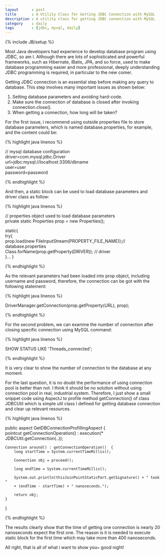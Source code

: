 ```yaml
---
layout      : post
title       : A Utility Class for Getting JDBC Connection with MySQL
description : A utility class for getting JDBC connection with MySQL
category    : daily
tags        : [jdbc, mysql, daily]
---
```

{% include JB/setup %}

Most Java developers had experience to develop database program using JDBC, so am I. Although there are lots of sophisticated and powerful frameworks, such as Hibernate, iBatis, JPA, and so force, used to make database programming easier and more professional, deeply understanding JDBC programming is required, in particular to the new comer.

Getting JDBC connection is an essential step before making any query to database. This step involves many important issues as shown below:

1. Setting database parameters and avoiding hard-code.
2. Make sure the connection of database is closed after invoking connection.close().
3. When getting a connection, how long will be taken?

For the first issue, i recommend using outside properties file to store database parameters, which is named database.properties, for example, and the content could be:

{% highlight java linenos %}

// mysql database configuration  
driver=com.mysql.jdbc.Driver  
url=jdbc:mysql://localhost:3306/dbname  
user=user  
password=password  

{% endhighlight %}

And then, a static block can be used to load database parameters and driver class as follow:

{% highlight java linenos %}

// properties object used to load database parameters  
private static Properties prop = new Properties();  

static{  
    try{  
    prop.load(new FileInputStream(PROPERTY_FILE_NAME));// database.properties  
    Class.forName(prop.getProperty(DRIVER)); // driver  
    }...
}

{% endhighlight %}

As the relevant parameters had been loaded into prop object, including username and password, therefore, the connection can be got with the following statement:

{% highlight java linenos %}

DriverManager.getConnection(prop.getProperty(URL), prop);  

{% endhighlight %}

For the second problem, we can examine the number of connection after closing specific connection using MySQL command:

{% highlight java linenos %}

SHOW STATUS LIKE 'Threads_connected';  

{% endhighlight %}

It is very clear to show the number of connection to the database at any moment.

For the last question, it is no doubt the performance of using connection pool is better than not. I think it should be no solution without using connection pool in real, industrial system. Therefore, I just show a small snippet code using AspectJ to profile method getConnection() of class JDBCUtil which is simple util class I defined for getting database connection and clear up relevant resources.

{% highlight java linenos %}

public aspect GetDBConnectionProfillingAspect  {  
    pointcut getConnectionOperation() : execution(* JDBCUtil.getConnection(..));  

    Connection around() : getConnectionOperation()  {  
        long startTime = System.currentTimeMillis();  

        Connection obj = proceed();  

        long endTime = System.currentTimeMillis();  

        System.out.println(thisJoinPointStaticPart.getSignature() + " took "
        + (endTime - startTime) + " nanoseconds.");  

        return obj;  
    }  
}

{% endhighlight %}

The results clearly show that the time of getting one connection is nearly 20 nanoseconds expect the first one. The reason is it is needed to execute static block for the first time which may take more than 400 nanoseconds.

All right, that is all of what i want to show you~ good night!

